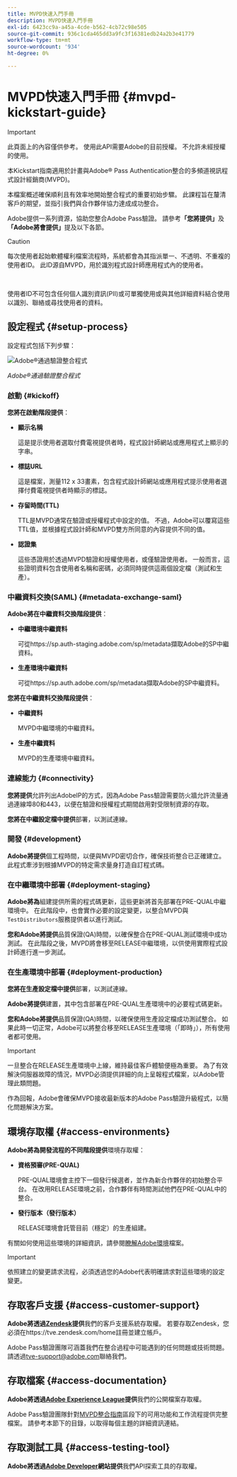 ```yaml
---
title: MVPD快速入門手冊
description: MVPD快速入門手冊
exl-id: 6423cc9a-a45a-4cde-b562-4cb72c98e505
source-git-commit: 936c1cda465dd3a9fc3f16381edb24a2b3e41779
workflow-type: tm+mt
source-wordcount: '934'
ht-degree: 0%

---
```


# MVPD快速入門手冊 {#mvpd-kickstart-guide}

>[!IMPORTANT]
>
> 此頁面上的內容僅供參考。 使用此API需要Adobe的目前授權。 不允許未經授權的使用。

本Kickstart指南適用於計畫與Adobe® Pass Authentication整合的多頻道視訊程式設計經銷商(MVPD)。

本檔案概述確保順利且有效率地開始整合程式的重要初始步驟。 此課程旨在釐清客戶的期望，並指引我們與合作夥伴協力達成成功整合。

Adobe提供一系列資源，協助您整合Adobe Pass驗證。 請參考&#x200B;**「您將提供」**&#x200B;及&#x200B;**「Adobe將會提供」**&#x200B;提及以下各節。

>[!CAUTION]
>
> 每次使用者起始軟體權利檔案流程時，系統都會為其指派單一、不透明、不重複的使用者ID。 此ID源自MVPD，用於識別程式設計師應用程式內的使用者。
>
> <br/>
>
> 使用者ID不可包含任何個人識別資訊(PII)或可單獨使用或與其他詳細資料結合使用以識別、聯絡或尋找使用者的資料。

## 設定程式 {#setup-process}

設定程式包括下列步驟：

![Adobe®通過驗證整合程式](../assets/mvpd-int-lifecycle.png)

*Adobe®通過驗證整合程式*

### 啟動 {#kickoff}

**您將在啟動階段提供**：

* **顯示名稱**

  這是提示使用者選取付費電視提供者時，程式設計師網站或應用程式上顯示的字串。

* **標誌URL**

  這是檔案，測量112 x 33畫素，包含程式設計師網站或應用程式提示使用者選擇付費電視提供者時顯示的標誌。

* **存留時間(TTL)**

  TTL是MVPD通常在驗證或授權程式中設定的值。 不過，Adobe可以覆寫這些TTL值，並根據程式設計師和MVPD雙方所同意的內容提供不同的值。

* **認證集**

  這些憑證用於透過MVPD驗證和授權使用者，或僅驗證使用者。 一般而言，這些證明資料包含使用者名稱和密碼，必須同時提供這兩個設定檔（測試和生產）。

### 中繼資料交換(SAML) {#metadata-exchange-saml}

**Adobe將在中繼資料交換階段提供**：

* **中繼環境中繼資料**

  可從https://sp.auth-staging.adobe.com/sp/metadata擷取Adobe的SP中繼資料。

* **生產環境中繼資料**

  可從https://sp.auth.adobe.com/sp/metadata擷取Adobe的SP中繼資料。

**您將在中繼資料交換階段提供**：

* **中繼資料**

  MVPD中繼環境的中繼資料。

* **生產中繼資料**

  MVPD的生產環境中繼資料。

### 連線能力 {#connectivity}

**您將提供**&#x200B;允許列出AdobeIP的方式，因為Adobe Pass驗證需要防火牆允許流量通過連線埠80和443，以便在驗證和授權程式期間啟用對受限制資源的存取。

**您將在中繼設定檔中提供**&#x200B;部署，以測試連線。

### 開發 {#development}

**Adobe將提供**&#x200B;個工程時間，以便與MVPD密切合作，確保技術整合已正確建立。 此程式牽涉到根據MVPD的特定需求量身打造自訂程式碼。

### 在中繼環境中部署 {#deployment-staging}

**Adobe將為**&#x200B;組建提供所需的程式碼更新，這些更新將首先部署在PRE-QUAL中繼環境中。 在此階段中，也會實作必要的設定變更，以整合MVPD與`TestDistributors`服務提供者以進行測試。

**您和Adobe將提供**&#x200B;品質保證(QA)時間，以確保整合在PRE-QUAL測試環境中成功測試。 在此階段之後，MVPD將會移至RELEASE中繼環境，以供使用實際程式設計師進行進一步測試。

### 在生產環境中部署 {#deployment-production}

**您將在生產設定檔中提供**&#x200B;部署，以測試連線。

**Adobe將提供**&#x200B;建置，其中包含部署在PRE-QUAL生產環境中的必要程式碼更新。

**您和Adobe將提供**&#x200B;品質保證(QA)時間，以確保使用生產設定檔成功測試整合。 如果此時一切正常，Adobe可以將整合移至RELEASE生產環境（「即時」），所有使用者都可使用。

>[!IMPORTANT]
>
> 一旦整合在RELEASE生產環境中上線，維持最佳客戶體驗便極為重要。 為了有效解決伺服器故障的情況，MVPD必須提供詳細的向上呈報程式檔案，以Adobe管理此類問題。
>
> 作為回報，Adobe會確保MVPD接收最新版本的Adobe Pass驗證升級程式，以簡化問題解決方案。

## 環境存取權 {#access-environments}

**Adobe將為開發流程的不同階段提供**&#x200B;環境存取權：

* **資格預審(PRE-QUAL)**

  PRE-QUAL環境會主控下一個發行候選者，並作為新合作夥伴的初始整合平台。 在改用RELEASE環境之前，合作夥伴有時間測試他們在PRE-QUAL中的整合。

* **發行版本（發行版本）**

  RELEASE環境會託管目前（穩定）的生產組建。

有關如何使用這些環境的詳細資訊，請參閱[瞭解Adobe環境](/help/authentication/notes-technical/environments/understanding-the-adobe-environments.md)檔案。

>[!IMPORTANT]
> 
> 依照建立的變更請求流程，必須透過您的Adobe代表明確請求對這些環境的設定變更。

## 存取客戶支援 {#access-customer-support}

**Adobe將透過[Zendesk](https://tve.zendesk.com/home)提供**&#x200B;我們的客戶支援系統存取權。 若要存取Zendesk，您必須在https://tve.zendesk.com/home註冊並建立帳戶。

Adobe Pass驗證團隊可涵蓋我們在整合過程中可能遇到的任何問題或技術問題。 請透過[tve-support@adobe.com](mailto:tve-support@adobe.com)聯絡我們。

## 存取檔案 {#access-documentation}

**Adobe將透過[Adobe Experience League](https://experienceleague.adobe.com/en/docs/pass/authentication/home)提供**&#x200B;我們的公開檔案存取權。

Adobe Pass驗證團隊針對[MVPD整合指南](/help/authentication/kickstart/mvpd-overview.md)區段下的可用功能和工作流程提供完整檔案。 請參考本節下的目錄，以取得每個主題的詳細資訊連結。

## 存取測試工具 {#access-testing-tool}

**Adobe將透過[Adobe Developer](https://developer.adobe.com/adobe-pass/)網站提供**&#x200B;我們API探索工具的存取權。
